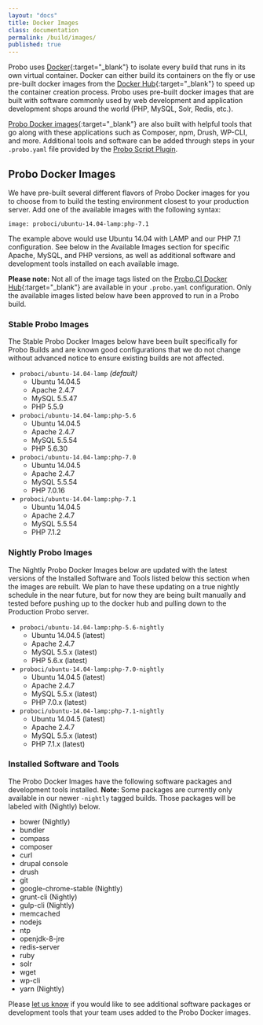 ```yaml
---
layout: "docs"
title: Docker Images
class: documentation
permalink: /build/images/
published: true
---
```


Probo uses [Docker](https://www.docker.com/){:target="\_blank"} to isolate every build that runs in its own virtual container. Docker can either build its containers on the fly or use pre-built docker images from the [Docker Hub](https://hub.docker.com/){:target="\_blank"} to speed up the container creation process. Probo uses pre-built docker images that are built with software commonly used by web development and application development shops around the world (PHP, MySQL, Solr, Redis, etc.).

[Probo Docker images](https://hub.docker.com/u/proboci/){:target="\_blank"} are also built with helpful tools that go along with these applications such as Composer, npm, Drush, WP-CLI, and more. Additional tools and software can be added through steps in your `.probo.yaml` file provided by the [Probo Script Plugin](https://docs.probo.ci/plugins/script-plugin/).

## Probo Docker Images

We have pre-built several different flavors of Probo Docker images for you to choose from to build the testing environment closest to your production server. Add one of the available images with the following syntax:

    image: proboci/ubuntu-14.04-lamp:php-7.1

The example above would use Ubuntu 14.04 with LAMP and our PHP 7.1 configuration. See below in the Available Images section for specific Apache, MySQL, and PHP versions, as well as additional software and development tools installed on each available image.

**Please note:** Not all of the image tags listed on the [Probo.CI Docker Hub](https://hub.docker.com/u/proboci/){:target="\_blank"} are available in your `.probo.yaml` configuration. Only the available images listed below have been approved to run in a Probo build.

### Stable Probo Images

The Stable Probo Docker Images below have been built specifically for Probo Builds and are known good configurations that we do not change without advanced notice to ensure existing builds are not affected.

- `proboci/ubuntu-14.04-lamp` _(default)_
  - Ubuntu 14.04.5
  - Apache 2.4.7
  - MySQL 5.5.47
  - PHP 5.5.9
- `proboci/ubuntu-14.04-lamp:php-5.6`
  - Ubuntu 14.04.5
  - Apache 2.4.7
  - MySQL 5.5.54
  - PHP 5.6.30
- `proboci/ubuntu-14.04-lamp:php-7.0`
  - Ubuntu 14.04.5
  - Apache 2.4.7
  - MySQL 5.5.54
  - PHP 7.0.16
- `proboci/ubuntu-14.04-lamp:php-7.1`
  - Ubuntu 14.04.5
  - Apache 2.4.7
  - MySQL 5.5.54
  - PHP 7.1.2

### Nightly Probo Images

The Nightly Probo Docker Images below are updated with the latest versions of the Installed Software and Tools listed below this section when the images are rebuilt. We plan to have these updating on a true nightly schedule in the near future, but for now they are being built manually and tested before pushing up to the docker hub and pulling down to the Production Probo server.

- `proboci/ubuntu-14.04-lamp:php-5.6-nightly`
  - Ubuntu 14.04.5 (latest)
  - Apache 2.4.7
  - MySQL 5.5.x (latest)
  - PHP 5.6.x (latest)
- `proboci/ubuntu-14.04-lamp:php-7.0-nightly`
  - Ubuntu 14.04.5 (latest)
  - Apache 2.4.7
  - MySQL 5.5.x (latest)
  - PHP 7.0.x (latest)
- `proboci/ubuntu-14.04-lamp:php-7.1-nightly`
  - Ubuntu 14.04.5 (latest)
  - Apache 2.4.7
  - MySQL 5.5.x (latest)
  - PHP 7.1.x (latest)

### Installed Software and Tools

The Probo Docker Images have the following software packages and development tools installed. **Note:** Some packages are currently only available in our newer `-nightly` tagged builds. Those packages will be labeled with (Nightly) below.

- bower (Nightly)
- bundler
- compass
- composer
- curl
- drupal console
- drush
- git
- google-chrome-stable (Nightly)
- grunt-cli (Nightly)
- gulp-cli (Nightly)
- memcached
- nodejs
- ntp
- openjdk-8-jre
- redis-server
- ruby
- solr
- wget
- wp-cli
- yarn (Nightly)

Please [let us know](https://probo.ci/contact/) if you would like to see additional software packages or development tools that your team uses added to the Probo Docker images.

